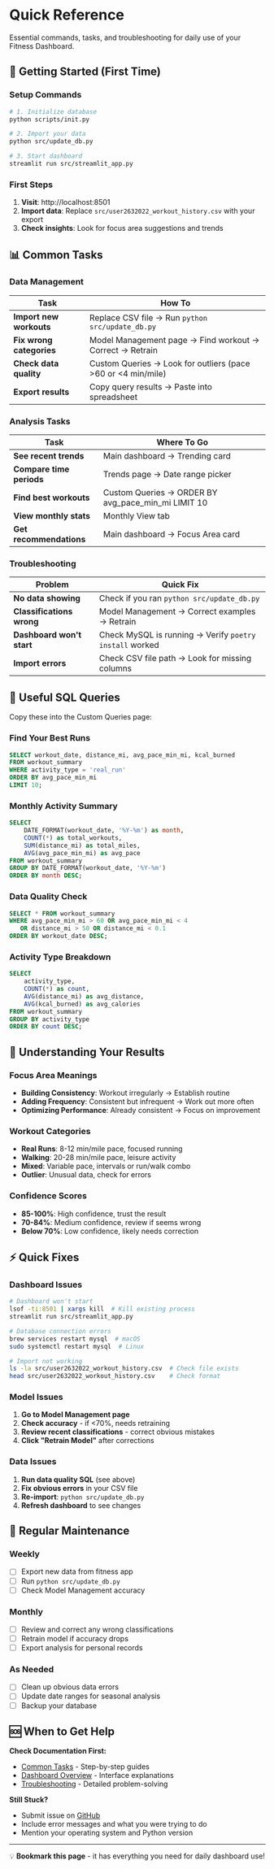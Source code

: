 # Quick Reference

Essential commands, tasks, and troubleshooting for daily use of your Fitness Dashboard.

## 🚀 Getting Started (First Time)

### Setup Commands
```bash
# 1. Initialize database
python scripts/init.py

# 2. Import your data
python src/update_db.py

# 3. Start dashboard
streamlit run src/streamlit_app.py
```

### First Steps
1. **Visit**: http://localhost:8501
2. **Import data**: Replace `src/user2632022_workout_history.csv` with your export
3. **Check insights**: Look for focus area suggestions and trends

## 📊 Common Tasks

### Data Management
| Task | How To |
|------|--------|
| **Import new workouts** | Replace CSV file → Run `python src/update_db.py` |
| **Fix wrong categories** | Model Management page → Find workout → Correct → Retrain |
| **Check data quality** | Custom Queries → Look for outliers (pace >60 or <4 min/mile) |
| **Export results** | Copy query results → Paste into spreadsheet |

### Analysis Tasks
| Task | Where To Go |
|------|-------------|
| **See recent trends** | Main dashboard → Trending card |
| **Compare time periods** | Trends page → Date range picker |
| **Find best workouts** | Custom Queries → ORDER BY avg_pace_min_mi LIMIT 10 |
| **View monthly stats** | Monthly View tab |
| **Get recommendations** | Main dashboard → Focus Area card |

### Troubleshooting
| Problem | Quick Fix |
|---------|-----------|
| **No data showing** | Check if you ran `python src/update_db.py` |
| **Classifications wrong** | Model Management → Correct examples → Retrain |
| **Dashboard won't start** | Check MySQL is running → Verify `poetry install` worked |
| **Import errors** | Check CSV file path → Look for missing columns |

## 🔧 Useful SQL Queries

Copy these into the Custom Queries page:

### Find Your Best Runs
```sql
SELECT workout_date, distance_mi, avg_pace_min_mi, kcal_burned
FROM workout_summary
WHERE activity_type = 'real_run'
ORDER BY avg_pace_min_mi
LIMIT 10;
```

### Monthly Activity Summary
```sql
SELECT
    DATE_FORMAT(workout_date, '%Y-%m') as month,
    COUNT(*) as total_workouts,
    SUM(distance_mi) as total_miles,
    AVG(avg_pace_min_mi) as avg_pace
FROM workout_summary
GROUP BY DATE_FORMAT(workout_date, '%Y-%m')
ORDER BY month DESC;
```

### Data Quality Check
```sql
SELECT * FROM workout_summary
WHERE avg_pace_min_mi > 60 OR avg_pace_min_mi < 4
   OR distance_mi > 50 OR distance_mi < 0.1
ORDER BY workout_date DESC;
```

### Activity Type Breakdown
```sql
SELECT
    activity_type,
    COUNT(*) as count,
    AVG(distance_mi) as avg_distance,
    AVG(kcal_burned) as avg_calories
FROM workout_summary
GROUP BY activity_type
ORDER BY count DESC;
```

## 🎯 Understanding Your Results

### Focus Area Meanings
- **Building Consistency**: Workout irregularly → Establish routine
- **Adding Frequency**: Consistent but infrequent → Work out more often
- **Optimizing Performance**: Already consistent → Focus on improvement

### Workout Categories
- **Real Runs**: 8-12 min/mile pace, focused running
- **Walking**: 20-28 min/mile pace, leisure activity
- **Mixed**: Variable pace, intervals or run/walk combo
- **Outlier**: Unusual data, check for errors

### Confidence Scores
- **85-100%**: High confidence, trust the result
- **70-84%**: Medium confidence, review if seems wrong
- **Below 70%**: Low confidence, likely needs correction

## ⚡ Quick Fixes

### Dashboard Issues
```bash
# Dashboard won't start
lsof -ti:8501 | xargs kill  # Kill existing process
streamlit run src/streamlit_app.py

# Database connection errors
brew services restart mysql  # macOS
sudo systemctl restart mysql  # Linux

# Import not working
ls -la src/user2632022_workout_history.csv  # Check file exists
head src/user2632022_workout_history.csv    # Check format
```

### Model Issues
1. **Go to Model Management page**
2. **Check accuracy** - if <70%, needs retraining
3. **Review recent classifications** - correct obvious mistakes
4. **Click "Retrain Model"** after corrections

### Data Issues
1. **Run data quality SQL** (see above)
2. **Fix obvious errors** in your CSV file
3. **Re-import**: `python src/update_db.py`
4. **Refresh dashboard** to see changes

## 📝 Regular Maintenance

### Weekly
- [ ] Export new data from fitness app
- [ ] Run `python src/update_db.py`
- [ ] Check Model Management accuracy

### Monthly
- [ ] Review and correct any wrong classifications
- [ ] Retrain model if accuracy drops
- [ ] Export analysis for personal records

### As Needed
- [ ] Clean up obvious data errors
- [ ] Update date ranges for seasonal analysis
- [ ] Backup your database

## 🆘 When to Get Help

**Check Documentation First:**
- [Common Tasks](user-journeys.md) - Step-by-step guides
- [Dashboard Overview](dashboard-overview.md) - Interface explanations
- [Troubleshooting](../reference/troubleshooting.md) - Detailed problem-solving

**Still Stuck?**
- Submit issue on [GitHub](https://github.com/dagny/fitness-dashboard/issues)
- Include error messages and what you were trying to do
- Mention your operating system and Python version

---

💡 **Bookmark this page** - it has everything you need for daily dashboard use!